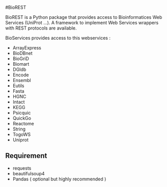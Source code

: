 #BioREST

BioREST is a Python package that provides access to Bioinformatices Web Services (UniProt ...).
A framework to implement Web Services wrappers with REST protocols are available.

BioServices provides access to this webservices :

* ArrayExpress
* BioDBnet
* BioGriD
* Biomart
* DGIdb
* Encode
* Ensembl
* Eutils
* Fasta
* HGNC
* Intact
* KEGG
* Psicquic
* QuickGo
* Reactome
* String
* TogoWS
* Uniprot

## Requirement
* requests
* beautifulsoup4
* Pandas ( optional but highly recommended )